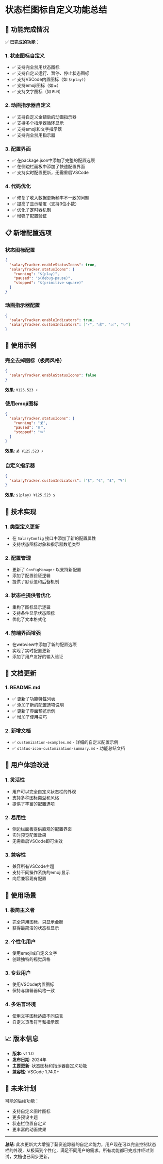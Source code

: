 # 状态栏图标自定义功能总结

## 🎉 功能完成情况

✅ **已完成的功能**：

### 1. 状态图标自定义
- ✅ 支持完全禁用状态图标
- ✅ 支持自定义运行、暂停、停止状态图标
- ✅ 支持VSCode内置图标（如 `$(play)`）
- ✅ 支持emoji图标（如 `▶️`）
- ✅ 支持文字图标（如 `RUN`）

### 2. 动画指示器自定义
- ✅ 支持自定义金额后的动画指示器
- ✅ 支持多个指示器循环显示
- ✅ 支持emoji和文字指示器
- ✅ 支持完全禁用指示器

### 3. 配置界面
- ✅ 在package.json中添加了完整的配置选项
- ✅ 在侧边栏面板中添加了快速配置界面
- ✅ 支持实时配置更新，无需重启VSCode

### 4. 代码优化
- ✅ 修复了收入数据更新频率不一致的问题
- ✅ 提高了显示精度（支持3位小数）
- ✅ 优化了定时器机制
- ✅ 增强了配置验证

## 📋 新增配置选项

### 状态图标配置
```json
{
  "salaryTracker.enableStatusIcons": true,
  "salaryTracker.statusIcons": {
    "running": "$(play)",
    "paused": "$(debug-pause)", 
    "stopped": "$(primitive-square)"
  }
}
```

### 动画指示器配置
```json
{
  "salaryTracker.enableIndicators": true,
  "salaryTracker.customIndicators": ["⚡", "💰", "📈", "✨"]
}
```

## 🎨 使用示例

### 完全去掉图标（极简风格）
```json
{
  "salaryTracker.enableStatusIcons": false
}
```
**效果**: `¥125.523 ⚡`

### 使用emoji图标
```json
{
  "salaryTracker.statusIcons": {
    "running": "💰",
    "paused": "⏸️",
    "stopped": "💤"
  }
}
```
**效果**: `💰 ¥125.523 ⚡`

### 自定义指示器
```json
{
  "salaryTracker.customIndicators": ["$", "€", "£", "¥"]
}
```
**效果**: `$(play) ¥125.523 $`

## 🔧 技术实现

### 1. 类型定义更新
- 在 `SalaryConfig` 接口中添加了新的配置属性
- 支持状态图标对象和指示器数组类型

### 2. 配置管理
- 更新了 `ConfigManager` 以支持新配置
- 添加了配置验证逻辑
- 提供了默认值和后备机制

### 3. 状态栏提供者优化
- 重构了图标显示逻辑
- 支持条件显示状态图标
- 优化了文本格式化

### 4. 前端界面增强
- 在webview中添加了新的配置选项
- 实现了实时配置更新
- 添加了用户友好的输入验证

## 📖 文档更新

### 1. README.md
- ✅ 更新了功能特性列表
- ✅ 添加了新的配置选项说明
- ✅ 更新了界面预览示例
- ✅ 增加了使用技巧

### 2. 新增文档
- ✅ `customization-examples.md` - 详细的自定义配置示例
- ✅ `status-icon-customization-summary.md` - 功能总结文档

## 🚀 用户体验改进

### 1. 灵活性
- 用户可以完全自定义状态栏的外观
- 支持多种图标类型和风格
- 提供了丰富的配置选项

### 2. 易用性
- 侧边栏面板提供直观的配置界面
- 实时预览配置效果
- 无需重启VSCode即可生效

### 3. 兼容性
- 兼容所有VSCode主题
- 支持不同操作系统的emoji显示
- 向后兼容现有配置

## 🎯 使用场景

### 1. 极简主义者
- 完全禁用图标，只显示金额
- 获得最简洁的状态栏显示

### 2. 个性化用户
- 使用emoji或自定义文字
- 创建独特的视觉风格

### 3. 专业用户
- 使用VSCode内置图标
- 保持与编辑器风格一致

### 4. 多语言环境
- 使用文字图标适应不同语言
- 自定义货币符号和指示器

## 📈 版本信息

- **版本**: v1.1.0
- **发布日期**: 2024年
- **主要更新**: 状态图标和指示器自定义功能
- **兼容性**: VSCode 1.74.0+

## 🔮 未来计划

可能的后续功能：
- 支持自定义图片图标
- 更多预设主题
- 状态栏位置自定义
- 更丰富的动画效果

---

**总结**: 此次更新大大增强了薪资追踪器的自定义能力，用户现在可以完全控制状态栏的外观，从极简到个性化，满足不同用户的需求。所有功能都已完成并经过测试，文档也已同步更新。
